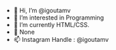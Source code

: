 - 👋 Hi, I’m @igoutamv
- 👀 I’m interested in Programming
- 🌱 I’m currently HTML/CSS.
- 💞️ None  
- 📫 Instagram Handle : @igoutamv
